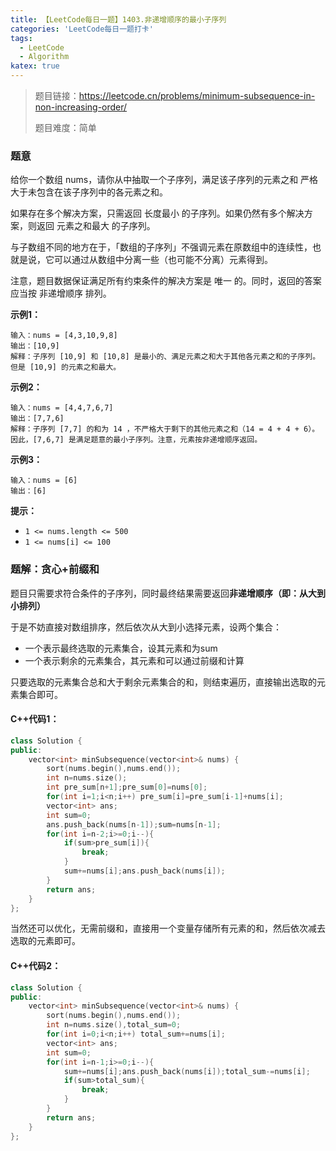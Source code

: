 ```yaml
---
title: 【LeetCode每日一题】1403.非递增顺序的最小子序列
categories: 'LeetCode每日一题打卡'
tags: 
  - LeetCode
  - Algorithm
katex: true
---
```


> 题目链接：https://leetcode.cn/problems/minimum-subsequence-in-non-increasing-order/
>
> 题目难度：简单

### 题意

给你一个数组 nums，请你从中抽取一个子序列，满足该子序列的元素之和 严格 大于未包含在该子序列中的各元素之和。

如果存在多个解决方案，只需返回 长度最小 的子序列。如果仍然有多个解决方案，则返回 元素之和最大 的子序列。

与子数组不同的地方在于，「数组的子序列」不强调元素在原数组中的连续性，也就是说，它可以通过从数组中分离一些（也可能不分离）元素得到。

注意，题目数据保证满足所有约束条件的解决方案是 唯一 的。同时，返回的答案应当按 非递增顺序 排列。

**示例1：**

```
输入：nums = [4,3,10,9,8]
输出：[10,9] 
解释：子序列 [10,9] 和 [10,8] 是最小的、满足元素之和大于其他各元素之和的子序列。但是 [10,9] 的元素之和最大。
```

**示例2：**

```
输入：nums = [4,4,7,6,7]
输出：[7,7,6] 
解释：子序列 [7,7] 的和为 14 ，不严格大于剩下的其他元素之和（14 = 4 + 4 + 6）。因此，[7,6,7] 是满足题意的最小子序列。注意，元素按非递增顺序返回。  
```

**示例3：**

```
输入：nums = [6]
输出：[6]
```

**提示：**

- `1 <= nums.length <= 500`
- `1 <= nums[i] <= 100`

### 题解：贪心+前缀和

题目只需要求符合条件的子序列，同时最终结果需要返回**非递增顺序（即：从大到小排列）**

于是不妨直接对数组排序，然后依次从大到小选择元素，设两个集合：

- 一个表示最终选取的元素集合，设其元素和为sum
- 一个表示剩余的元素集合，其元素和可以通过前缀和计算

只要选取的元素集合总和大于剩余元素集合的和，则结束遍历，直接输出选取的元素集合即可。

#### C++代码1：

```cpp
class Solution {
public:
    vector<int> minSubsequence(vector<int>& nums) {
        sort(nums.begin(),nums.end());
        int n=nums.size();
        int pre_sum[n+1];pre_sum[0]=nums[0];
        for(int i=1;i<n;i++) pre_sum[i]=pre_sum[i-1]+nums[i];
        vector<int> ans;
        int sum=0;
        ans.push_back(nums[n-1]);sum=nums[n-1];
        for(int i=n-2;i>=0;i--){
            if(sum>pre_sum[i]){
                break;
            }
            sum+=nums[i];ans.push_back(nums[i]);
        }
        return ans;
    }
};
```

当然还可以优化，无需前缀和，直接用一个变量存储所有元素的和，然后依次减去选取的元素即可。

#### C++代码2：

```cpp
class Solution {
public:
    vector<int> minSubsequence(vector<int>& nums) {
        sort(nums.begin(),nums.end());
        int n=nums.size(),total_sum=0;
        for(int i=0;i<n;i++) total_sum+=nums[i];
        vector<int> ans;
        int sum=0;
        for(int i=n-1;i>=0;i--){
            sum+=nums[i];ans.push_back(nums[i]);total_sum-=nums[i];
            if(sum>total_sum){
                break;
            }
        }
        return ans;
    }
};
```

